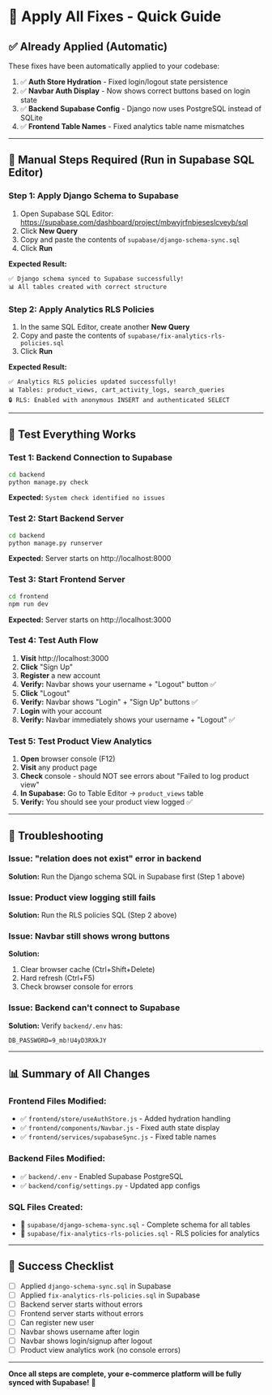 # 🚀 Apply All Fixes - Quick Guide

## ✅ Already Applied (Automatic)

These fixes have been automatically applied to your codebase:

1. ✅ **Auth Store Hydration** - Fixed login/logout state persistence
2. ✅ **Navbar Auth Display** - Now shows correct buttons based on login state
3. ✅ **Backend Supabase Config** - Django now uses PostgreSQL instead of SQLite
4. ✅ **Frontend Table Names** - Fixed analytics table name mismatches

---

## 🔧 Manual Steps Required (Run in Supabase SQL Editor)

### Step 1: Apply Django Schema to Supabase

1. Open Supabase SQL Editor: https://supabase.com/dashboard/project/mbwyjrfnbjeseslcveyb/sql
2. Click **New Query**
3. Copy and paste the contents of `supabase/django-schema-sync.sql`
4. Click **Run**

**Expected Result:**
```
✅ Django schema synced to Supabase successfully!
📊 All tables created with correct structure
```

### Step 2: Apply Analytics RLS Policies

1. In the same SQL Editor, create another **New Query**
2. Copy and paste the contents of `supabase/fix-analytics-rls-policies.sql`
3. Click **Run**

**Expected Result:**
```
✅ Analytics RLS policies updated successfully!
📊 Tables: product_views, cart_activity_logs, search_queries
🔒 RLS: Enabled with anonymous INSERT and authenticated SELECT
```

---

## 🎯 Test Everything Works

### Test 1: Backend Connection to Supabase

```bash
cd backend
python manage.py check
```

**Expected:** `System check identified no issues`

### Test 2: Start Backend Server

```bash
cd backend
python manage.py runserver
```

**Expected:** Server starts on http://localhost:8000

### Test 3: Start Frontend Server

```bash
cd frontend
npm run dev
```

**Expected:** Server starts on http://localhost:3000

### Test 4: Test Auth Flow

1. **Visit** http://localhost:3000
2. **Click** "Sign Up" 
3. **Register** a new account
4. **Verify:** Navbar shows your username + "Logout" button ✅
5. **Click** "Logout"
6. **Verify:** Navbar shows "Login" + "Sign Up" buttons ✅
7. **Login** with your account
8. **Verify:** Navbar immediately shows your username + "Logout" ✅

### Test 5: Test Product View Analytics

1. **Open** browser console (F12)
2. **Visit** any product page
3. **Check** console - should NOT see errors about "Failed to log product view"
4. **In Supabase:** Go to Table Editor → `product_views` table
5. **Verify:** You should see your product view logged ✅

---

## 🐛 Troubleshooting

### Issue: "relation does not exist" error in backend

**Solution:** Run the Django schema SQL in Supabase first (Step 1 above)

### Issue: Product view logging still fails

**Solution:** Run the RLS policies SQL (Step 2 above)

### Issue: Navbar still shows wrong buttons

**Solution:** 
1. Clear browser cache (Ctrl+Shift+Delete)
2. Hard refresh (Ctrl+F5)
3. Check browser console for errors

### Issue: Backend can't connect to Supabase

**Solution:** Verify `backend/.env` has:
```env
DB_PASSWORD=9_mb!U4yD3RXkJY
```

---

## 📊 Summary of All Changes

### Frontend Files Modified:
- ✅ `frontend/store/useAuthStore.js` - Added hydration handling
- ✅ `frontend/components/Navbar.js` - Fixed auth state display
- ✅ `frontend/services/supabaseSync.js` - Fixed table names

### Backend Files Modified:
- ✅ `backend/.env` - Enabled Supabase PostgreSQL
- ✅ `backend/config/settings.py` - Updated app configs

### SQL Files Created:
- 📄 `supabase/django-schema-sync.sql` - Complete schema for all tables
- 📄 `supabase/fix-analytics-rls-policies.sql` - RLS policies for analytics

---

## 🎉 Success Checklist

- [ ] Applied `django-schema-sync.sql` in Supabase
- [ ] Applied `fix-analytics-rls-policies.sql` in Supabase
- [ ] Backend server starts without errors
- [ ] Frontend server starts without errors
- [ ] Can register new user
- [ ] Navbar shows username after login
- [ ] Navbar shows login/signup after logout
- [ ] Product view analytics work (no console errors)

---

**Once all steps are complete, your e-commerce platform will be fully synced with Supabase!** 🚀


